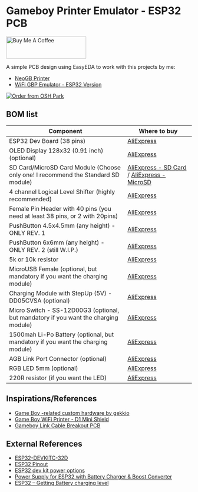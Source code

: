 # Gameboy Printer Emulator - ESP32 PCB

<a href="https://www.buymeacoffee.com/zenaro147" target="_blank"><img src="https://cdn.buymeacoffee.com/buttons/v2/default-yellow.png" alt="Buy Me A Coffee" style="height: 60px !important;width: 217px !important;" ></a>

A simple PCB design using EasyEDA to work with this projects by me:
* [NeoGB Printer](https://github.com/zenaro147/NeoGB-Printer)
* [WiFi GBP Emulator - ESP32 Version](https://github.com/zenaro147/wifi-gbp-emulator/tree/feature/v3-esp32)

[![Order from OSH Park](https://oshpark.com/packs/media/images/badge-5f4e3bf4bf68f72ff88bd92e0089e9cf.png)](https://oshpark.com/shared_projects/Y6LBKwvG)

## BOM list 
| Component | Where to buy |
| --- | --- |
| ESP32 Dev Board (38 pins) | [AliExpress](https://a.aliexpress.com/_mKXR5OW) |
| OLED Display 128x32 (0.91 inch) (optional) | [AliExpress](https://a.aliexpress.com/_mOHbftG) |
| SD Card/MicroSD Card Module (Choose only one! I recommend the Standard SD module) | [AliExpress - SD Card](https://a.aliexpress.com/_mMWz2km) / [AliExpress - MicroSD](https://a.aliexpress.com/_m0SS4P4) |
| 4 channel Logical Level Shifter (highly recommended) | [AliExpress](https://a.aliexpress.com/_m07pFpU) |
| Female Pin Header with 40 pins (you need at least 38 pins, or 2 with 20pins) | [AliExpress](https://www.aliexpress.com/item/4000096276148.html) |
| PushButton 4.5x4.5mm (any height) - ONLY REV. 1  | [AliExpress](https://www.aliexpress.com/item/1005001629344310.html) |
| PushButton 6x6mm (any height) - ONLY REV. 2 (still W.I.P.) | [AliExpress](https://www.aliexpress.com/item/1005003251295065.html) |
| 5k or 10k resistor | [AliExpress](https://www.aliexpress.com/item/4001082088353.html) |
| MicroUSB Female (optional, but mandatory if you want the charging module)| [AliExpress](https://www.aliexpress.com/item/4000385426649.html) |
| Charging Module with StepUp (5V) - DD05CVSA (optional) | [AliExpress](https://www.aliexpress.com/item/33034500618.html) |
| Micro Switch - SS-12D00G3 (optional, but mandatory if you want the charging module) | [AliExpress](https://www.aliexpress.com/item/1005003938856402.html) |
| 1500mah Li-Po Battery (optional, but mandatory if you want the charging module) | [AliExpress](https://www.aliexpress.com/item/1005003235425542.html) |
| AGB Link Port Connector (optional) | [AliExpress](https://www.aliexpress.com/item/32858521427.html) |
| RGB LED 5mm (optional) | [AliExpress](https://www.aliexpress.com/item/1005002535018824.html) |
| 220R resistor (if you want the LED) | [AliExpress](https://www.aliexpress.com/item/4001082088353.html) |

## Inspirations/References
* [Game Boy -related custom hardware by gekkio](https://github.com/Gekkio/gb-hardware)
* [Game Boy WiFi Printer - D1 Mini Shield](https://github.com/cristofercruz/gbp-esp-shield-pcb)
* [Gameboy Link Cable Breakout PCB](https://github.com/Palmr/gb-link-cable)

## External References
* [ESP32-DEVKITC-32D](https://www.snapeda.com/parts/ESP32-DEVKITC-32D/Espressif%20Systems/view-part/)
* [ESP32 Pinout](https://4.bp.blogspot.com/-nGLtB2nUrDg/Wp6DQbzcJMI/AAAAAAAABq0/A6Z46p0SQSEdERWocWL94oUmeATMQre4wCLcBGAs/s1600/3.png)
* [ESP32 dev kit power options](https://techexplorations.com/guides/esp32/begin/power/)
* [Power Supply for ESP32 with Battery Charger & Boost Converter](https://how2electronics.com/power-supply-for-esp32-with-boost-converter-battery-charger/#37V_to_5V_Step-Up_Boost_Converter_Module)
* [ESP32 – Getting Battery charging level](https://www.pangodream.es/esp32-getting-battery-charging-level)
